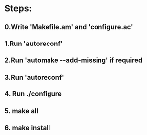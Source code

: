 # Steps:
## 0.Write 'Makefile.am' and 'configure.ac'
## 1.Run 'autoreconf'
## 2.Run 'automake --add-missing' if required
## 3.Run 'autoreconf'
## 4. Run ./configure
## 5. make all
## 6. make install
